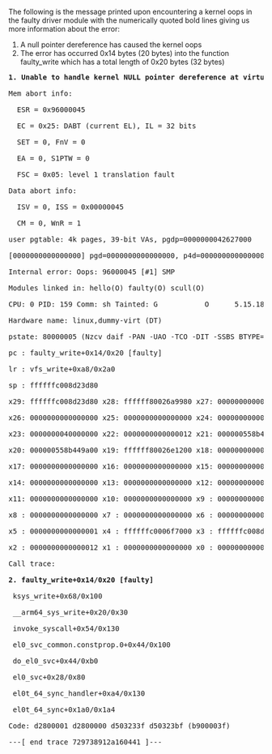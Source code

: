 The following is the message printed upon encountering a kernel oops in the faulty driver module with the numerically quoted bold lines giving us more information about the error:

1. A null pointer dereference has caused the kernel oops
2. The error has occurred 0x14 bytes (20 bytes) into the function faulty_write which has a total length of 0x20 bytes (32 bytes)

<pre>
<b>1. Unable to handle kernel NULL pointer dereference at virtual address 0000000000000000</b>

Mem abort info:

  ESR = 0x96000045
  
  EC = 0x25: DABT (current EL), IL = 32 bits
  
  SET = 0, FnV = 0
  
  EA = 0, S1PTW = 0
  
  FSC = 0x05: level 1 translation fault
  
Data abort info:

  ISV = 0, ISS = 0x00000045
  
  CM = 0, WnR = 1
  
user pgtable: 4k pages, 39-bit VAs, pgdp=0000000042627000

[0000000000000000] pgd=0000000000000000, p4d=0000000000000000, pud=0000000000000000

Internal error: Oops: 96000045 [#1] SMP

Modules linked in: hello(O) faulty(O) scull(O)

CPU: 0 PID: 159 Comm: sh Tainted: G           O      5.15.18 #1

Hardware name: linux,dummy-virt (DT)

pstate: 80000005 (Nzcv daif -PAN -UAO -TCO -DIT -SSBS BTYPE=--)

pc : faulty_write+0x14/0x20 [faulty]

lr : vfs_write+0xa8/0x2a0

sp : ffffffc008d23d80

x29: ffffffc008d23d80 x28: ffffff80026a9980 x27: 0000000000000000

x26: 0000000000000000 x25: 0000000000000000 x24: 0000000000000000

x23: 0000000040000000 x22: 0000000000000012 x21: 000000558b449a00

x20: 000000558b449a00 x19: ffffff80026e1200 x18: 0000000000000000

x17: 0000000000000000 x16: 0000000000000000 x15: 0000000000000000

x14: 0000000000000000 x13: 0000000000000000 x12: 0000000000000000

x11: 0000000000000000 x10: 0000000000000000 x9 : 0000000000000000

x8 : 0000000000000000 x7 : 0000000000000000 x6 : 0000000000000000

x5 : 0000000000000001 x4 : ffffffc0006f7000 x3 : ffffffc008d23df0

x2 : 0000000000000012 x1 : 0000000000000000 x0 : 0000000000000000

Call trace:

<b>2. faulty_write+0x14/0x20 [faulty]</b>
 
 ksys_write+0x68/0x100
 
 __arm64_sys_write+0x20/0x30
 
 invoke_syscall+0x54/0x130
 
 el0_svc_common.constprop.0+0x44/0x100
 
 do_el0_svc+0x44/0xb0
 
 el0_svc+0x28/0x80
 
 el0t_64_sync_handler+0xa4/0x130
 
 el0t_64_sync+0x1a0/0x1a4
 
Code: d2800001 d2800000 d503233f d50323bf (b900003f) 

---[ end trace 729738912a160441 ]---


</pre>
